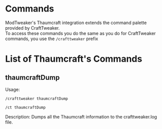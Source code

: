 # Commands

ModTweaker's Thaumcraft integration extends the command palette provided by CraftTweaker.  
To access these commands you do the same as you do for CraftTweaker commands, you use the `/crafttweaker` prefix

# List of Thaumcraft's Commands

## thaumcraftDump

Usage:

`/crafttweaker thaumcraftDump`

`/ct thaumcraftDump`

Description: Dumps all the Thaumcraft information to the crafttweaker.log file.
